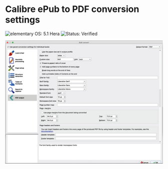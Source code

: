 # Calibre ePub to PDF conversion settings

![elementary OS: 5.1 Hera](https://img.shields.io/badge/elementary%C2%A0OS-5.1%20Hera-007aff)
![Status: Verified](https://img.shields.io/badge/status-verified-58c633)

![Calibre ePub to PDF conversion settings](../assets/Calibre-Settings-PDF-Conversion.png)